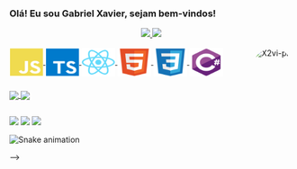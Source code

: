 ### Olá! Eu sou Gabriel Xavier, sejam bem-vindos!
<div align="center">
  <a href="https://github.com/X2vi">
  <img height="180em" src="https://github-readme-stats.vercel.app/api?username=X2vi&show_icons=true&theme=dark&include_all_commits=true&count_private=true"/>
  <img height="180em" src="https://github-readme-stats.vercel.app/api/top-langs/?username=X2vi&layout=compact&langs_count=7&theme=dark"/>
</div>
<div style="display: inline_block"><br>
  <img align="center" alt="X2vi-Js" height="50" width="60" src="https://raw.githubusercontent.com/devicons/devicon/master/icons/javascript/javascript-plain.svg">
  <img align="center" alt="X2vi-Ts" height="50" width="60" src="https://raw.githubusercontent.com/devicons/devicon/master/icons/typescript/typescript-plain.svg">
  <img align="center" alt="X2vi-React" height="50" width="60" src="https://raw.githubusercontent.com/devicons/devicon/master/icons/react/react-original.svg">
  <img align="center" alt="X2vi-HTML" height="50" width="60" src="https://raw.githubusercontent.com/devicons/devicon/master/icons/html5/html5-original.svg">
  <img align="center" alt="X2vi-CSS" height="50" width="60" src="https://raw.githubusercontent.com/devicons/devicon/master/icons/css3/css3-original.svg">
  <img align="center" alt="X2vi-Csharp" height="50" width="60" src="https://raw.githubusercontent.com/devicons/devicon/master/icons/csharp/csharp-original.svg">
  <img align="right" alt="X2vi-pic" height="180" style="border-radius:100px;" src="https://media.discordapp.net/attachments/1059503820926898260/1059503931601977465/download20230101130434.png?width=387&height=387">
</div>
  
  #####
  <di>
    <a href="https://github.com/anuraghazra/github-readme-stats">
  <img align="center" src="https://github-readme-stats.vercel.app/api/pin/?username=anuraghazra&repo=github-readme-stats" />
</a>
<a href="https://github.com/anuraghazra/convoychat">
  <img align="center" src="https://github-readme-stats.vercel.app/api/pin/?username=anuraghazra&repo=convoychat" />
</a>
    </div>
 
  ##
 
<div> 
 
 <a href="https://discord.gg/devx2vi" target="_blank"><img src="https://img.shields.io/badge/Discord-7289DA?style=for-the-badge&logo=discord&logoColor=white" target="_blank"></a> 
  <a href = "mailto:devgabrielx28@gmail.com"><img src="https://img.shields.io/badge/-Gmail-%23333?style=for-the-badge&logo=gmail&logoColor=white" target="_blank"></a>
  <a href="https://www.linkedin.com/in/gabriel-xavier-48803614b" target="_blank"><img src="https://img.shields.io/badge/-LinkedIn-%230077B5?style=for-the-badge&logo=linkedin&logoColor=white" target="_blank"></a> 
 
  ![Snake animation](https://github.com/X2vi/X2vi/blob/output/github-contribution-grid-snake.svg)
 
</div>
-->
